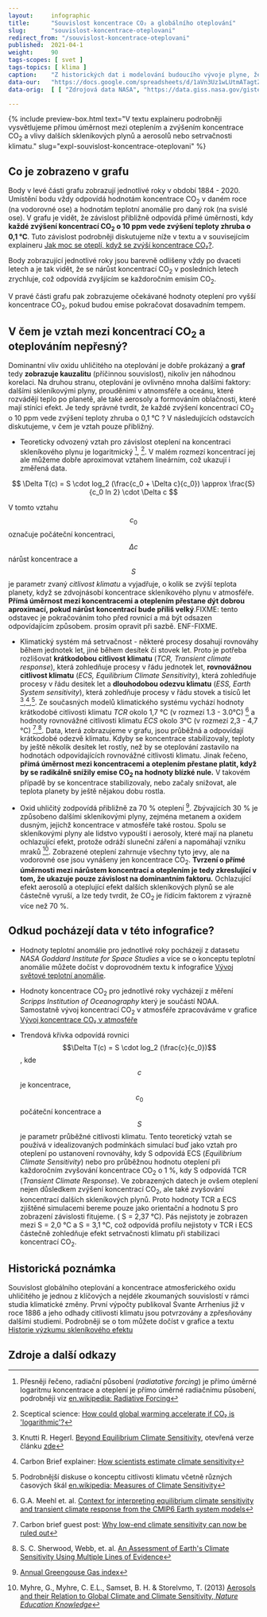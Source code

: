 ```yaml
---
layout:     infographic
title:      "Souvislost koncentrace CO₂ a globálního oteplování"
slug:       "souvislost-koncentrace-oteplovani"
redirect_from: "/souvislost-koncentrace-oteplovani"
published:  2021-04-1
weight:     90
tags-scopes: [ svet ]
tags-topics: [ klima ]
caption:    "Z historických dat i modelování budoucího vývoje plyne, že oteplení planety je přibližně přímo úměrné nárůstu koncentrací CO<sub>2</sub> v atmosféře. Jinak řečeno, každé zvýšení koncentrací CO<sub>2</sub> o 10 ppm vede zvýšení teploty zhruba o 0,1 °C."
data-our:   "https://docs.google.com/spreadsheets/d/1aVn3Uz1wLUtmATagtZHEpeayiee6uy_BRAivZPwfb2s/edit?usp=sharing"
data-orig:	[ [ "Zdrojová data NASA", "https://data.giss.nasa.gov/gistemp/" ], [ "Keelingova křivka", "https://scripps.ucsd.edu/programs/keelingcurve/" ] ]

---
```


<p class="perex">

</p>

{% include preview-box.html
    text="V textu explaineru podrobněji vysvětlujeme přímou úměrnost mezi oteplením a zvýšením koncentrace CO<sub>2</sub> a vlivy dalších skleníkových plynů a aerosolů nebo setrvačnosti klimatu."
    slug="expl-souvislost-koncentrace-oteplovani"
%}


## Co je zobrazeno v grafu

Body v levé části grafu zobrazují jednotlivé roky v období 1884 - 2020. Umístění bodu vždy odpovídá hodnotám koncentrace CO<sub>2</sub> v daném roce (na vodorovné ose) a hodnotám teplotní anomálie pro daný rok (na svislé ose). V grafu je vidět, že závislost přibližně odpovídá přímé úměrnosti, kdy **každé zvýšení koncentrací CO<sub>2</sub> o 10 ppm vede zvýšení teploty zhruba o 0,1 °C**. Tuto závislost podrobněji diskutujeme níže v textu a v souvisejícím explaineru [Jak moc se oteplí, když se zvýší koncentrace CO₂?](/explainery/expl-souvislost-koncentrace-oteplovani). 

Body zobrazující jednotlivé roky jsou barevně odlišeny vždy po dvaceti letech a je tak vidět, že se nárůst koncentrací CO<sub>2</sub> v posledních letech zrychluje, což odpovídá zvyšjícím se každoročním emisím CO<sub>2</sub>.

V pravé části grafu pak zobrazujeme očekávané hodnoty oteplení pro vyšší koncentrace CO<sub>2</sub>, pokud budou emise pokračovat dosavadním tempem. 

## V čem je vztah mezi koncentrací CO<sub>2</sub> a oteplováním nepřesný?

Dominantní vliv oxidu uhličitého na oteplování je dobře prokázaný a **graf** tedy **zobrazuje kauzalitu** (příčinnou souvislost), nikoliv jen náhodnou korelaci. Na druhou stranu, oteplování je ovlivněno mnoha dalšími faktory: dalšími skleníkovými plyny, prouděnimi v atnomsféře a oceánu, které rozvádějí teplo po planetě, ale také  aerosoly a formováním oblačnosti, které mají stíníci efekt. Je tedy správné tvrdit, že každé zvýšení koncentrací CO<sub>2</sub> o 10 ppm vede zvýšení teploty zhruba o 0,1 °C ? V následujících odstavcích diskutujeme, v čem je vztah pouze přibližný. 

 * Teoreticky odvozený vztah pro závislost oteplení na koncentraci skleníkového plynu je logaritmický [^55], [^111]. V malém rozmezí koncentrací jej ale můžeme dobře aproximovat vztahem lineárním, což ukazují i změřená data.

 $$
 \Delta T(c) = S \cdot  log_2 (\frac{c_0 + \Delta c}{c_0}) \approx \frac{S}{c_0 ln 2} \cdot \Delta c 
 $$

 V tomto vztahu $$c_0$$ označuje počáteční koncentraci, $$\Delta c$$ nárůst koncentrace a $$S$$ je parametr zvaný *citlivost klimatu* a vyjadřuje, o kolik se zvýší teplota planety, když se zdvojnásobí koncentrace skleníkového plynu v atmosféře. **Přímá úměrnost mezi koncentracemi a oteplením přestane dýt dobrou aproximací, pokud nárůst koncentrací bude příliš velký**.FIXME: tento odstavec je pokračováním toho před rovnicí a má být odsazen odpovídajícím způsobem. prosím opravit při sazbě. ENF-FIXME.

 * Klimatický systém má setrvačnost - některé procesy dosahují rovnováhy během jednotek let, jiné během desítek
 či stovek let. Proto je potřeba rozlišovat **krátkodobou citlivost klimatu** (*TCR, Transient climate response*), která zohledňuje procesy v řádu jednotek let, **rovnovážnou citlivost klimatu** (*ECS, Equilibrium Climate Sensitivity*), která zohledňuje procesy v řádu desitek let a **dlouhodobou odezvu klimatu** (*ESS, Earth System sensitivity*), která zohledňuje procesy v řádu stovek a tisíců let [^105],[^107],[^66]. Ze současných modelů klimatického systému vychází hodnoty krátkodobé citlivosti klimatu *TCR* okolo 1,7 °C (v rozmezí 1.3 - 3.0°C) [^67] a hodnoty rovnovážné citlivosti klimatu *ECS* okolo 3°C (v rozmezí 2,3 - 4,7 °C) [^109],[^68]. Data, která zobrazujeme v grafu, jsou průběžná a odpovídají krátkodobé odezvě klimatu. Kdyby se koncentrace stabilizovaly, teploty by ještě několik desítek let rostly, než by se oteplování zastavilo na hodnotách odpovídajících rovnovážné citlivosti klimatu. Jinak řečeno, **přímá úměrnost mezi koncentracemi a oteplením přestane platit, když by se radikálně snížily emise CO<sub>2</sub> na hodnoty blízké nule.** V takovém případě by se koncentrace stabilizovaly, nebo začaly snižovat, ale teplota planety by ještě nějakou dobu rostla.          

* Oxid uhličitý zodpovídá přibližně za 70 % oteplení [^77]. Zbývajících 30 % je způsobeno dalšími skleníkovými plyny, zejména metanem a oxidem dusným, jejichž koncentrace v atmosféře také rostou. Spolu se skleníkovými plyny ale lidstvo vypouští i aerosoly, které mají na planetu ochlazující efekt, protože odráží sluneční záření a napomáhají vzniku mraků [^101]. Zobrazené oteplení zahrnuje všechny tyto jevy, ale na vodorovné ose jsou vynášeny jen koncentrace CO<sub>2</sub>. **Tvrzení o přímé úměrnosti mezi nárůstem koncentrací a oteplením je tedy zkreslující v tom, že ukazuje pouze závislost na dominantním faktoru.** Ochlazující efekt aerosolů a oteplující efekt dalších skleníkových plynů se ale částečně vyruší, a lze tedy tvrdit, že  CO<sub>2</sub> je řídícím faktorem z výrazně více než 70 %.

## Odkud pocházejí data v této infografice?

* Hodnoty teplotní anomálie pro jednotlivé roky pocházejí z datasetu *NASA Goddard Institute for Space Studies* a více se o konceptu teplotní anomálie můžete dočíst v doprovodném textu k infografice [Vývoj světové teplotní anomálie](/infografiky/vyvoj-teplotni-anomalie).

* Hodnoty koncentrace CO<sub>2</sub> pro jednotlivé roky vycházejí z měření *Scripps Institution of Oceanography* který je součástí <glossary id="noaa">NOAA</glossary>. Samostatně vývoj koncentrací CO<sub>2</sub> v atmosféře zpracováváme v grafice [Vývoj koncentrace CO₂ v atmosféře](/koncentrace-co2)

* Trendová křivka odpovídá rovnici $$\Delta T(c) = S \cdot log_2 (\frac{c}{c_0})$$, kde $$c$$ je koncentrace, $$c_0$$ počáteční koncentrace a $$S$$ je parametr průběžné citlivosti klimatu. Tento teoretický vztah se používá v idealizovaných podmínkách simulací buď jako vztah pro oteplení po ustanovení rovnováhy, kdy S odpovídá ECS (*Equilibrium Climate Sensitivity*) nebo pro průběžnou hodnotu oteplení při každoročním zvyšování koncentrace  CO<sub>2</sub> o 1 %, kdy S odpovídá TCR (*Transient Climate Response*). Ve zobrazených datech je ovšem oteplení nejen důsledkem zvýšení koncentrací CO<sub>2</sub>, ale také zvyšování koncentrací dalších skleníkových plynů. Proto hodnoty TCR a ECS zjištěné simulacemi bereme pouze jako orientační a hodnotu S pro zobrazení závislosti fitujeme. ( S = 2,37 °C). Pás nejistoty je zobrazen mezi S = 2,0 °C a S = 3,1 °C, což odpovídá profilu nejistoty v TCR i ECS částečně zohledňuje efekt setrvačnosti klimatu při stabilizaci koncentrací CO<sub>2</sub>.   

## Historická poznámka

Souvislost globálního oteplování a koncentrace atmosferického oxidu uhličitého je jednou z klíčových a nejdéle zkoumaných souvislostí v rámci studia klimatické změny. První výpočty publikoval Svante Arrhenius již v roce 1886 a jeho odhady citlivosti klimatu jsou potvrzovány a zpřesňovány dalšími studiemi. Podrobněji se o tom můžete dočíst v grafice a textu [Historie výzkumu skleníkového efektu](/infografiky/historie-sklenikoveho-efektu) 


## Zdroje a další odkazy

[^55]: Přesněji řečeno, radiační působení (*radiatative forcing*) je přímo úměrné logaritmu koncentrace a oteplení je přímo úměrné radiačnímu působení, podrobněji viz [en.wikipedia: Radiative Forcing](https://en.wikipedia.org/wiki/Radiative_forcing)

[^66]: Podrobnější diskuse o konceptu citlivosti klimatu včetně různých časových škál [en.wikipedia: Measures of Climate Sensitivity](https://en.wikipedia.org/wiki/Climate_sensitivity#Measures_of_climate_sensitivity)

[^67]: G.A. Meehl et. al. [Context for interpreting equilibrium climate sensitivity and transient climate response from the CMIP6 Earth system models](https://advances.sciencemag.org/content/6/26/eaba1981)

[^68]: S. C. Sherwood, Webb, et. al. [An Assessment of Earth's Climate Sensitivity Using Multiple Lines of Evidence](https://agupubs.onlinelibrary.wiley.com/doi/10.1029/2019RG000678)

[^80]: Matthews, H.D., Tokarska, K.B., Nicholls, Z.R.J. et al. [Opportunities and challenges in using remaining carbon budgets to guide climate policy. Nat. Geosci. 13, 769–779 (2020).](https://doi.org/10.1038/s41561-020-00663-3)

[^77]: [Annual Greengouse Gas index](https://www.globalchange.gov/browse/indicators/annual-greenhouse-gas-index)

[^101]: Myhre, G., Myhre, C. E.L., Samset, B. H. & Storelvmo, T. (2013) [Aerosols and their Relation to Global Climate and Climate Sensitivity, *Nature Education Knowledge*](https://www.nature.com/scitable/knowledge/library/aerosols-and-their-relation-to-global-climate-102215345/)

[^105]: Knutti R. Hegerl. [Beyond Equilibrium Climate Sensitivity](https://www.nature.com/articles/ngeo3017), otevřená verze článku [zde](https://www.research-collection.ethz.ch/handle/20.500.11850/197761)

[^107]: Carbon Brief explainer: [How scientists estimate climate sensitivity](https://www.carbonbrief.org/explainer-how-scientists-estimate-climate-sensitivity)

[^109]: Carbon brief guest post: [Why low-end climate sensitivity can now be ruled out](https://www.carbonbrief.org/guest-post-why-low-end-climate-sensitivity-can-now-be-ruled-out)

[^111]: Sceptical science: [How could global warming accelerate if CO₂ is 'logarithmic'?](https://skepticalscience.com/why-global-warming-can-accelerate.html)


